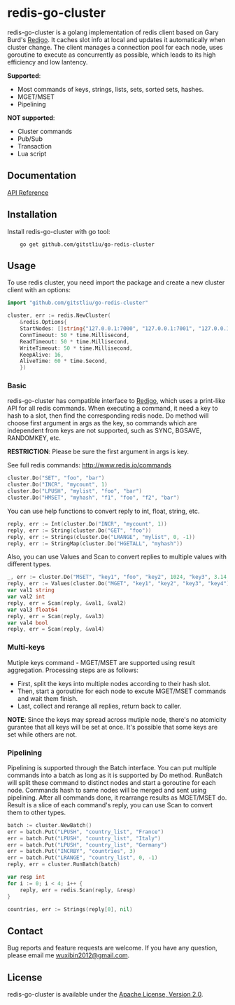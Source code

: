 # redis-go-cluster
redis-go-cluster is a golang implementation of redis client based on Gary Burd's
[Redigo](https://github.com/garyburd/redigo). It caches slot info at local and 
updates it automatically when cluster change. The client manages a connection pool 
for each node, uses goroutine to execute as concurrently as possible, which leads 
to its high efficiency and low lantency.

**Supported**:
* Most commands of keys, strings, lists, sets, sorted sets, hashes.
* MGET/MSET
* Pipelining

**NOT supported**:
* Cluster commands
* Pub/Sub
* Transaction
* Lua script

## Documentation
[API Reference](https://godoc.org/github.com/gitstliu/go-redis-cluster)

## Installation
Install redis-go-cluster with go tool:
```
    go get github.com/gitstliu/go-redis-cluster
```
    
## Usage
To use redis cluster, you need import the package and create a new cluster client
with an options:
```go
import "github.com/gitstliu/go-redis-cluster"

cluster, err := redis.NewCluster(
    &redis.Options{
	StartNodes: []string{"127.0.0.1:7000", "127.0.0.1:7001", "127.0.0.1:7002"},
	ConnTimeout: 50 * time.Millisecond,
	ReadTimeout: 50 * time.Millisecond,
	WriteTimeout: 50 * time.Millisecond,
	KeepAlive: 16,
	AliveTime: 60 * time.Second,
    })
```

### Basic
redis-go-cluster has compatible interface to [Redigo](https://github.com/garyburd/redigo), 
which uses a print-like API for all redis commands. When executing a command, it need a key 
to hash to a slot, then find the corresponding redis node. Do method will choose first
argument in args as the key, so commands which are independent from keys are not supported,
such as SYNC, BGSAVE, RANDOMKEY, etc. 

**RESTRICTION**: Please be sure the first argument in args is key.

See full redis commands: http://www.redis.io/commands

```go
cluster.Do("SET", "foo", "bar")
cluster.Do("INCR", "mycount", 1)
cluster.Do("LPUSH", "mylist", "foo", "bar")
cluster.Do("HMSET", "myhash", "f1", "foo", "f2", "bar")
```
You can use help functions to convert reply to int, float, string, etc.
```go
reply, err := Int(cluster.Do("INCR", "mycount", 1))
reply, err := String(cluster.Do("GET", "foo"))
reply, err := Strings(cluster.Do("LRANGE", "mylist", 0, -1))
reply, err := StringMap(cluster.Do("HGETALL", "myhash"))
```
Also, you can use Values and Scan to convert replies to multiple values with different types.
```go
_, err := cluster.Do("MSET", "key1", "foo", "key2", 1024, "key3", 3.14, "key4", "false")
reply, err := Values(cluster.Do("MGET", "key1", "key2", "key3", "key4"))
var val1 string
var val2 int
reply, err = Scan(reply, &val1, &val2)
var val3 float64
reply, err = Scan(reply, &val3)
var val4 bool
reply, err = Scan(reply, &val4)

```

### Multi-keys
Mutiple keys command - MGET/MSET are supported using result aggregation.
Processing steps are as follows:
- First, split the keys into multiple nodes according to their hash slot.
- Then, start a goroutine for each node to excute MGET/MSET commands and wait them finish.
- Last, collect and rerange all replies, return back to caller.

**NOTE**: Since the keys may spread across mutiple node, there's no atomicity gurantee that 
all keys will be set at once. It's possible that some keys are set while others are not.

### Pipelining
Pipelining is supported through the Batch interface. You can put multiple commands into a 
batch as long as it is supported by Do method. RunBatch will split these command to distinct
nodes and start a goroutine for each node. Commands hash to same nodes will be merged and sent 
using pipelining. After all commands done, it rearrange results as MGET/MSET do. Result is a 
slice of each command's reply, you can use Scan to convert them to other types.
```go
batch := cluster.NewBatch()
err = batch.Put("LPUSH", "country_list", "France")
err = batch.Put("LPUSH", "country_list", "Italy")
err = batch.Put("LPUSH", "country_list", "Germany")
err = batch.Put("INCRBY", "countries", 3)
err = batch.Put("LRANGE", "country_list", 0, -1)
reply, err = cluster.RunBatch(batch)

var resp int
for i := 0; i < 4; i++ {
    reply, err = redis.Scan(reply, &resp)    
}

countries, err := Strings(reply[0], nil)
```

## Contact
Bug reports and feature requests are welcome.
If you have any question, please email me wuxibin2012@gmail.com.

## License
redis-go-cluster is available under the [Apache License, Version 2.0](http://www.apache.org/licenses/LICENSE-2.0.html).
